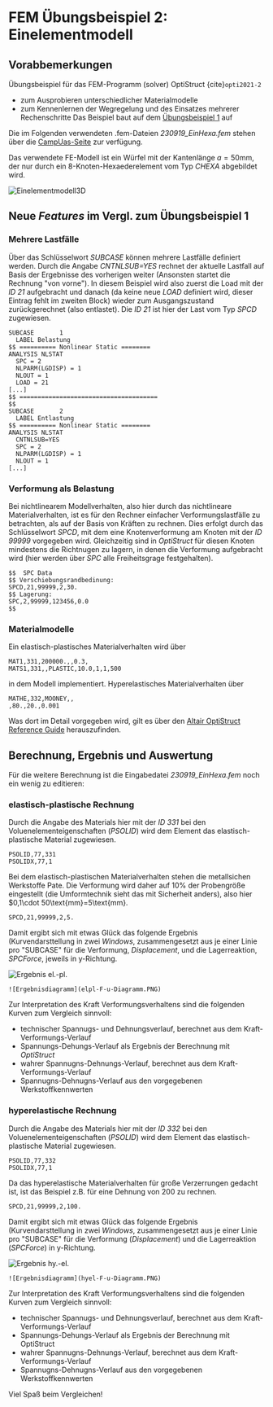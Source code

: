 # FEM Übungsbeispiel 2: Einelementmodell

## Vorabbemerkungen
Übungsbeispiel für das FEM-Programm (solver) OptiStruct {cite}`opti2021-2`
- zum Ausprobieren unterschiedlicher Materialmodelle
- zum Kennenlernen der Wegregelung und des Einsatzes mehrerer Rechenschritte
Das Beispiel baut auf dem [Übungsbeispiel 1](/UebungBeam/UEBeam.md) auf

Die im Folgenden verwendeten .fem-Dateien *230919_EinHexa.fem* stehen über die [CampUas-Seite](https://campuas.frankfurt-university.de/course/view.php?id=1796) zur verfügung.

Das verwendete FE-Modell ist ein Würfel mit der Kantenlänge $a=50\text{mm}$, der nur durch ein 8-Knoten-Hexaederelement vom Typ *CHEXA* abgebildet wird. 
 
![Einelementmodell3D](EinElement.png)


## Neue *Features* im Vergl. zum Übungsbeispiel 1

### Mehrere Lastfälle

Über das Schlüsselwort *SUBCASE* können mehrere Lastfälle definiert werden. Durch die Angabe *CNTNLSUB=YES* rechnet der aktuelle Lastfall auf Basis der Ergebnisse des vorherigen weiter (Ansonsten startet die Rechnung "von vorne"). In diesem Beispiel wird also zuerst die Load mit der *ID 21* aufgebracht und danach (da keine neue *LOAD* definiert wird, dieser Eintrag fehlt im zweiten Block) wieder zum Ausgangszustand zurückgerechnet (also entlastet). Die *ID 21* ist hier der Last vom Typ *SPCD* zugewiesen.
```
SUBCASE       1
  LABEL Belastung
$$ ========== Nonlinear Static ========
ANALYSIS NLSTAT
  SPC = 2
  NLPARM(LGDISP) = 1
  NLOUT = 1
  LOAD = 21
[...]
$$ ======================================  
$$
SUBCASE       2
  LABEL Entlastung
$$ ========== Nonlinear Static ========
ANALYSIS NLSTAT
  CNTNLSUB=YES
  SPC = 2
  NLPARM(LGDISP) = 1
  NLOUT = 1
[...]
```

### Verformung als Belastung

Bei nichtlinearem Modellverhalten, also hier durch das nichtlineare Materialverhalten, ist es für den Rechner einfacher Verformungslastfälle zu betrachten, als auf der Basis von Kräften zu rechnen. Dies erfolgt durch das Schlüsselwort *SPCD*, mit dem eine Knotenverformung am Knoten mit der *ID 99999* vorgegeben wird. Gleichzeitig sind in *OptiStruct* für diesen Knoten mindestens die Richtnugen zu lagern, in denen die Verformung aufgebracht wird (hier werden über *SPC* alle Freiheitsgrage festgehalten).

```
$$  SPC Data
$$ Verschiebungsrandbedinung:
SPCD,21,99999,2,30.
$$ Lagerung:
SPC,2,99999,123456,0.0
$$
```

### Materialmodelle

Ein elastisch-plastisches Materialverhalten wird über 

```
MAT1,331,200000.,,0.3,
MATS1,331,,PLASTIC,10.0,1,1,500
```

in dem Modell implementiert. Hyperelastisches Materialverhalten über
```
MATHE,332,MOONEY,,
,80.,20.,0.001
```

Was dort im Detail vorgegeben wird, gilt es über den [Altair OptiStruct Reference Guide](https://2021.help.altair.com/2021/hwsolvers/os/topics/solvers/os/ref_guide_os_c.htm) herauszufinden.


## Berechnung, Ergebnis und Auswertung

Für die weitere Berechnung ist die Eingabedatei *230919_EinHexa.fem* noch ein wenig zu editieren:

### elastisch-plastische Rechnung

Durch die Angabe des Materials hier mit der *ID 331* bei den Voluenelementeigenschaften (*PSOLID*) wird dem Element das elastisch-plastische Material zugewiesen. 

```
PSOLID,77,331
PSOLIDX,77,1
```

Bei dem elastisch-plastischen Materialverhalten stehen die metallsichen Werkstoffe Pate. Die Verformung wird daher auf 10% der Probengröße eingestellt (die Umformtechnik sieht das mit Sicherheit anders), also hier $0,1\cdot 50\text{mm}=5\text{mm}.

```
SPCD,21,99999,2,5.
```

Damit ergibt sich mit etwas Glück das folgende Ergebnis (Kurvendarsttellung in zwei *Windows*, zusammengesetzt aus je einer Linie pro "SUBCASE" für die Verformung, *Displacement*, und die Lagerreaktion, *SPCForce*, jeweils in y-Richtung.

![Ergebnis el.-pl.](HyViewEinElErgElPl.jpg)

```{dropdown} ... hier das ordentliche Diagramm
![Ergebnisdiagramm](elpl-F-u-Diagramm.PNG)
```

Zur Interpretation des Kraft Verformungsverhaltens sind die folgenden Kurven zum Vergleich sinnvoll:

- technischer Spannugs- und Dehnungsverlauf, berechnet aus dem Kraft-Verformungs-Verlauf 
- Spannungs-Dehungs-Verlauf als Ergebnis der Berechnung mit *OptiStruct*
- wahrer Spannugns-Dehnungs-Verlauf, berechnet aus dem Kraft-Verformungs-Verlauf 
- Spannugns-Dehnugns-Verlauf aus den vorgegebenen Werkstoffkennwerten

### hyperelastische Rechnung

Durch die Angabe des Materials hier mit der *ID 332* bei den Voluenelementeigenschaften (*PSOLID*) wird dem Element das elastisch-plastische Material zugewiesen. 

```
PSOLID,77,332
PSOLIDX,77,1
```

Da das hyperelastische Materialverhalten für große Verzerrungen gedacht ist, ist das Beispiel z.B. für eine Dehnung von $200%$ zu rechnen.

```
SPCD,21,99999,2,100.
```

Damit ergibt sich mit etwas Glück das folgende Ergebnis (Kurvendarsttellung in zwei *Windows*, zusammengesetzt aus je einer Linie pro "SUBCASE" für die Verformung (*Displacement*) und die Lagerreaktion (*SPCForce*) in y-Richtung.

![Ergebnis hy.-el.](HyViewEinElErgHyEl.jpg)

```{dropdown} ... hier das ordentliche Diagramm
![Ergebnisdiagramm](hyel-F-u-Diagramm.PNG)
```

Zur Interpretation des Kraft Verformungsverhaltens sind die folgenden Kurven zum Vergleich sinnvoll:

- technischer Spannugs- und Dehnungsverlauf, berechnet aus dem Kraft-Verformungs-Verlauf 
- Spannungs-Dehungs-Verlauf als Ergebnis der Berechnung mit OptiStruct
- wahrer Spannugns-Dehnungs-Verlauf, berechnet aus dem Kraft-Verformungs-Verlauf 
- Spannugns-Dehnugns-Verlauf aus den vorgegebenen Werkstoffkennwerten

Viel Spaß beim Vergleichen!
